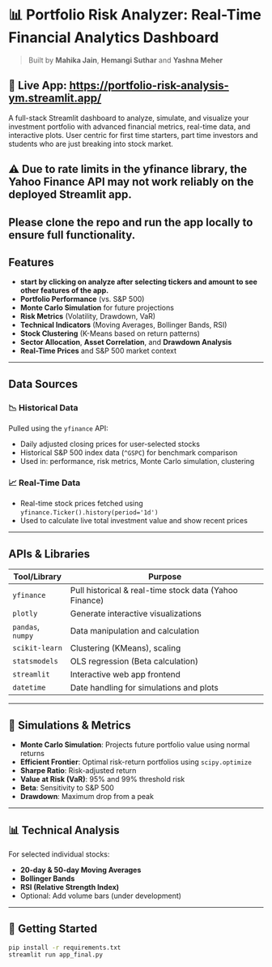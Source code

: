 # 📊 Portfolio Risk Analyzer: Real-Time Financial Analytics Dashboard

> Built by **Mahika Jain**, **Hemangi Suthar** and **Yashna Meher**

🔗 **Live App:** https://portfolio-risk-analysis-ym.streamlit.app/
---

A full-stack Streamlit dashboard to analyze, simulate, and visualize your investment portfolio with advanced financial metrics, real-time data, and interactive plots. User centric for first time starters, part time investors and students who are just breaking into stock market.

## ⚠️ Due to rate limits in the yfinance library, the Yahoo Finance API may not work reliably on the deployed Streamlit app.
Please clone the repo and run the app locally to ensure full functionality.
---

##  Features
-  **start by clicking on analyze after selecting tickers and amount to see other features of the app.**
-  **Portfolio Performance** (vs. S&P 500)
-  **Monte Carlo Simulation** for future projections
-  **Risk Metrics** (Volatility, Drawdown, VaR)
-  **Technical Indicators** (Moving Averages, Bollinger Bands, RSI)
-  **Stock Clustering** (K-Means based on return patterns)
-  **Sector Allocation**, **Asset Correlation**, and **Drawdown Analysis**
-  **Real-Time Prices** and S&P 500 market context

---

##  Data Sources

### 📉 Historical Data
Pulled using the `yfinance` API:
- Daily adjusted closing prices for user-selected stocks
- Historical S&P 500 index data (`^GSPC`) for benchmark comparison
- Used in: performance, risk metrics, Monte Carlo simulation, clustering

### 📈 Real-Time Data
- Real-time stock prices fetched using `yfinance.Ticker().history(period='1d')`
- Used to calculate live total investment value and show recent prices

---

## APIs & Libraries

| Tool/Library      | Purpose |
|-------------------|---------|
| `yfinance`        | Pull historical & real-time stock data (Yahoo Finance) |
| `plotly`          | Generate interactive visualizations |
| `pandas`, `numpy` | Data manipulation and calculation |
| `scikit-learn`    | Clustering (KMeans), scaling |
| `statsmodels`     | OLS regression (Beta calculation) |
| `streamlit`       | Interactive web app frontend |
| `datetime`        | Date handling for simulations and plots |

---

## 🧮 Simulations & Metrics

- **Monte Carlo Simulation**: Projects future portfolio value using normal returns
- **Efficient Frontier**: Optimal risk-return portfolios using `scipy.optimize`
- **Sharpe Ratio**: Risk-adjusted return
- **Value at Risk (VaR)**: 95% and 99% threshold risk
- **Beta**: Sensitivity to S&P 500
- **Drawdown**: Maximum drop from a peak

---

## 📊 Technical Analysis

For selected individual stocks:
- **20-day & 50-day Moving Averages**
- **Bollinger Bands**
- **RSI (Relative Strength Index)**
- Optional: Add volume bars (under development)

---

## 🚀 Getting Started

```bash
pip install -r requirements.txt
streamlit run app_final.py
